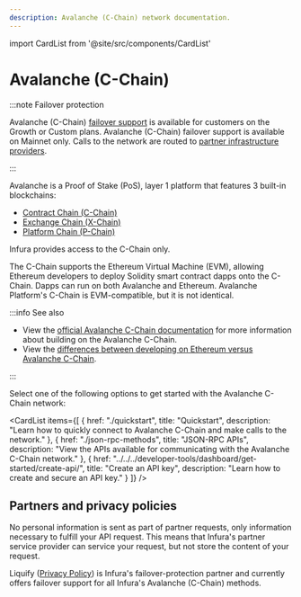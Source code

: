 ```yaml
---
description: Avalanche (C-Chain) network documentation.
---
```


import CardList from '@site/src/components/CardList'

# Avalanche (C-Chain)

:::note Failover protection

Avalanche (C-Chain) [failover support](../../concepts/failover-protection.md) is available for
customers on the Growth or Custom plans.
Avalanche (C-Chain) failover support is available on Mainnet only.
Calls to the network are routed to [partner infrastructure providers](#partners-and-privacy-policies).

:::

Avalanche is a Proof of Stake (PoS), layer 1 platform that features 3 built-in blockchains: 
- [Contract Chain (C-Chain)](https://docs.avax.network/learn/primary-network#c-chain)
- [Exchange Chain (X-Chain)](https://docs.avax.network/learn/primary-network#x-chain)
- [Platform Chain (P-Chain)](https://docs.avax.network/learn/primary-network#p-chain)

Infura provides access to the C-Chain only.

The C-Chain supports the Ethereum Virtual Machine (EVM), allowing Ethereum developers to deploy Solidity 
smart contract dapps onto the C-Chain. Dapps can run on both Avalanche and Ethereum. Avalanche 
Platform's C-Chain is EVM-compatible, but it is not identical. 

:::info See also

- View the [official Avalanche C-Chain documentation](https://docs.avax.network/dapps) 
for more information about building on the Avalanche C-Chain.
- View the [differences between developing on Ethereum versus Avalanche C-Chain](https://docs.avax.network/dapps/end-to-end/launch-ethereum-dapp#gotchas-and-things-to-look-out-for). 

:::

Select one of the following options to get started with the Avalanche C-Chain network:

<CardList
  items={[
    {
      href: "./quickstart",
      title: "Quickstart",
      description: "Learn how to quickly connect to Avalanche C-Chain and make calls to the network."
    },
    {
      href: "./json-rpc-methods",
      title: "JSON-RPC APIs",
      description: "View the APIs available for communicating with the Avalanche C-Chain network."
    },
    {
      href: "../../../developer-tools/dashboard/get-started/create-api/",
      title: "Create an API key",
      description: "Learn how to create and secure an API key."
    }
  ]}
/>

## Partners and privacy policies

No personal information is sent as part of partner requests, only information necessary to fulfill your API request. This means that Infura's partner service provider can service your request, but not store the content of your request.

Liquify ([Privacy Policy](https://www.liquify.com/Liquify_RPC_PP.pdf)) is Infura's failover-protection partner and currently offers failover support for all Infura's Avalanche (C-Chain) methods.
